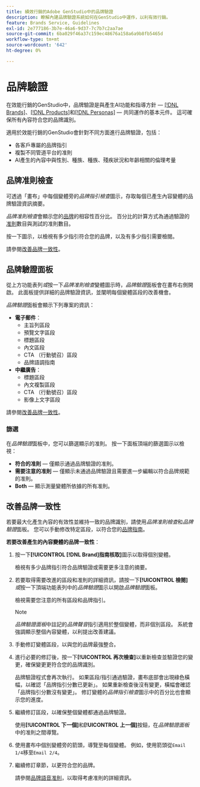 ```yaml
---
title: 績效行銷的Adobe GenStudio中的品牌驗證
description: 瞭解內建品牌驗證系統如何在GenStudio中運作，以利有效行銷。
feature: Brands Service, Guidelines
exl-id: 2e777186-3b7e-46a6-9d37-7c7b7c2aa7ae
source-git-commit: 6ba029f46a37c159ec48676a158a6a9b8fb5465d
workflow-type: tm+mt
source-wordcount: '642'
ht-degree: 0%

---
```


# 品牌驗證

在效能行銷的GenStudio中，品牌驗證是與產生AI功能和指導方針 — [[!DNL Brands]](/help/user-guide/guidelines/brands.md)、[[!DNL Products]](/help/user-guide/guidelines/products.md)和[[!DNL Personas]](/help/user-guide/guidelines/personas.md) — 共同運作的基本元件。 這可確保所有內容符合您的品牌識別。

適用於效能行銷的GenStudio會針對不同方面進行品牌驗證，包括：

* 各客戶專屬的品牌指引
* 複製不同管道平台的准則
* AI產生的內容中與性別、種族、種族、殘疾狀況和年齡相關的倫理考量

## 品牌准則檢查

可透過「畫布」中每個變體旁的&#x200B;_品牌指引檢查_&#x200B;圖示，存取每個已產生內容變體的品牌驗證資訊摘要。

_品牌准則檢查_&#x200B;會顯示您的[品牌](brands.md)的相容性百分比。 百分比的計算方式為通過驗證的[准則](overview.md)數目與測試的准則數目。

按一下圖示，以檢視有多少指引符合您的品牌，以及有多少指引需要檢閱。

請參閱[改善品牌一致性](#improve-brand-alignment)。

## 品牌驗證面板

從上方功能表列&#x200B;_或_&#x200B;按一下&#x200B;_品牌准則檢查_&#x200B;變體圖示時，_品牌驗證_&#x200B;面板會在畫布右側開啟。 此面板提供詳細的品牌驗證資訊，並闡明每個變體區段的改善機會。

_品牌驗證_&#x200B;面板會顯示下列專案的資訊：

* **電子郵件**：
   * 主旨列區段
   * 預覽文字區段
   * 標題區段
   * 內文區段
   * CTA （行動號召）區段
   * 品牌語調指南
* **中繼廣告**：
   * 標題區段
   * 內文複製區段
   * CTA （行動號召）區段
   * 影像上文字區段

請參閱[改善品牌一致性](#improve-brand-alignment)。

### 篩選

在&#x200B;_品牌驗證_&#x200B;面板中，您可以篩選顯示的准則。 按一下面板頂端的篩選圖示以檢視：

* **符合的准則** — 僅顯示通過品牌驗證的准則。
* **需要注意的准則** — 僅顯示未通過品牌驗證且需要進一步編輯以符合品牌規範的准則。
* **Both** — 顯示測量變體所依據的所有准則。

## 改善品牌一致性

若要最大化產生內容的有效性並維持一致的品牌識別，請使用&#x200B;_品牌准則檢查_&#x200B;和&#x200B;_品牌驗證_&#x200B;面板。 您可以手動修改特定區段，以符合您的[品牌指南](brands.md)。

**若要改善產生的內容變體的品牌一致性**：

1. 按一下&#x200B;**[!UICONTROL [!DNL Brand]指南核取]**&#x200B;圖示以取得個別變體。

   檢視有多少品牌指引符合品牌驗證或需要更多注意的摘要。

1. 若要取得需要改進的區段和准則的詳細資訊，請按一下&#x200B;**[!UICONTROL 檢閱]** _或_&#x200B;按一下頂端功能表列中的&#x200B;_品牌驗證_&#x200B;圖示以開啟&#x200B;_品牌驗證_&#x200B;面板。

   檢視需要您注意的所有區段和品牌指引。<!-- The section highlighted in the panel corresponds to the section highlighted in the generated variant in the Canvas. -->

   >[!NOTE]
   >
   > _品牌驗證面板_&#x200B;中註記的&#x200B;_品牌聲音_&#x200B;指引適用於整個變體，而非個別區段。 系統會強調顯示整個內容變體，以利提出改善建議。

1. 手動修訂變體區段，以與您的品牌最強整合。

1. 進行必要的修訂後，按一下&#x200B;**[!UICONTROL 再次檢查]**&#x200B;以重新檢查並驗證您的變更，確保變更更符合您的品牌識別。

   品牌驗證程式會再次執行。 如果區段/指引通過驗證，畫布底部會出現綠色橫幅，以確認「品牌指引分數已更新」。 如果重新檢查後沒有變更，橫幅會確認「品牌指引分數沒有變更」。 修訂變體的&#x200B;_品牌指引檢查_&#x200B;圖示中的百分比也會顯示您的進度。

1. 繼續修訂區段，以確保整個變體都通過品牌驗證。

   使用&#x200B;**[!UICONTROL 下一個]**&#x200B;和&#x200B;**[!UICONTROL 上一個]**&#x200B;按鈕，在&#x200B;_品牌驗證面板_&#x200B;中的准則之間導覽。

1. 使用畫布中個別變體旁的箭頭，導覽至每個變體。 例如，使用箭頭從`Email 1/4`移至`Email 2/4`。
1. 繼續修訂章節，以更符合您的品牌。

   請參閱[品牌語音准則](/help/user-guide/guidelines/brands.md#brand-voice-guidelines)，以取得考慮准則的詳細資訊。

